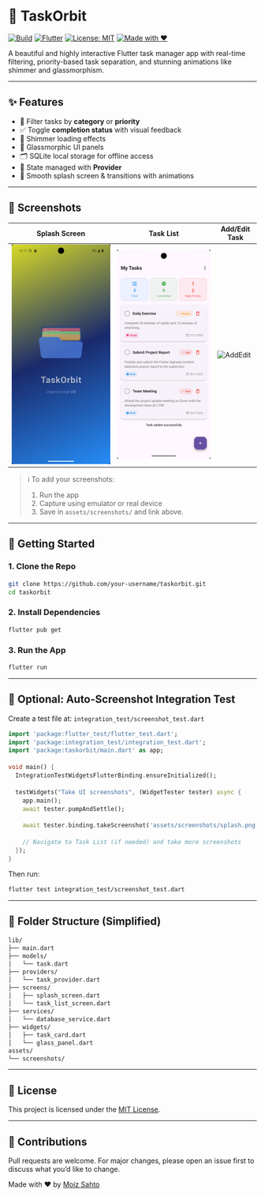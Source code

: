 
# 🌌 TaskOrbit

[![Build](https://img.shields.io/badge/build-passing-brightgreen.svg)](https://flutter.dev)
[![Flutter](https://img.shields.io/badge/Flutter-3.22-blue)](https://flutter.dev)
[![License: MIT](https://img.shields.io/badge/license-MIT-blue.svg)](LICENSE)
[![Made with ❤️](https://img.shields.io/badge/Made%20with-%E2%9D%A4-red)](https://github.com/moizsahto)

A beautiful and highly interactive Flutter task manager app with real-time filtering, priority-based task separation, and stunning animations like shimmer and glassmorphism.

---

## ✨ Features

- 🧠 Filter tasks by **category** or **priority**
- ✅ Toggle **completion status** with visual feedback
- 🎨 Shimmer loading effects
- 💎 Glassmorphic UI panels
- 🗂 SQLite local storage for offline access
- 🔁 State managed with **Provider**
- 🚀 Smooth splash screen & transitions with animations

---

## 📸 Screenshots

| Splash Screen | Task List | Add/Edit Task |
|---------------|------------|----------------|
| ![Splash](assets/screenshots/splash.png) | ![TaskList](assets/screenshots/tasklist.png) | ![AddEdit](assets/screenshots/addedit.png) |

> ℹ️ To add your screenshots:  
> 1. Run the app  
> 2. Capture using emulator or real device  
> 3. Save in `assets/screenshots/` and link above.

---

## 🚀 Getting Started

### 1. Clone the Repo

```bash
git clone https://github.com/your-username/taskorbit.git
cd taskorbit
```

### 2. Install Dependencies

```bash
flutter pub get
```

### 3. Run the App

```bash
flutter run
```

---

## 🧪 Optional: Auto-Screenshot Integration Test

Create a test file at: `integration_test/screenshot_test.dart`

```dart
import 'package:flutter_test/flutter_test.dart';
import 'package:integration_test/integration_test.dart';
import 'package:taskorbit/main.dart' as app;

void main() {
  IntegrationTestWidgetsFlutterBinding.ensureInitialized();

  testWidgets("Take UI screenshots", (WidgetTester tester) async {
    app.main();
    await tester.pumpAndSettle();

    await tester.binding.takeScreenshot('assets/screenshots/splash.png');

    // Navigate to Task List (if needed) and take more screenshots
  });
}
```

Then run:

```bash
flutter test integration_test/screenshot_test.dart
```

---

## 📂 Folder Structure (Simplified)

```
lib/
├── main.dart
├── models/
│   └── task.dart
├── providers/
│   └── task_provider.dart
├── screens/
│   ├── splash_screen.dart
│   └── task_list_screen.dart
├── services/
│   └── database_service.dart
├── widgets/
│   ├── task_card.dart
│   └── glass_panel.dart
assets/
└── screenshots/
```

---

## 📃 License

This project is licensed under the [MIT License](LICENSE).

---

## 🙌 Contributions

Pull requests are welcome. For major changes, please open an issue first to discuss what you’d like to change.

Made with ❤️ by [Moiz Sahto](https://github.com/moizsahto)
